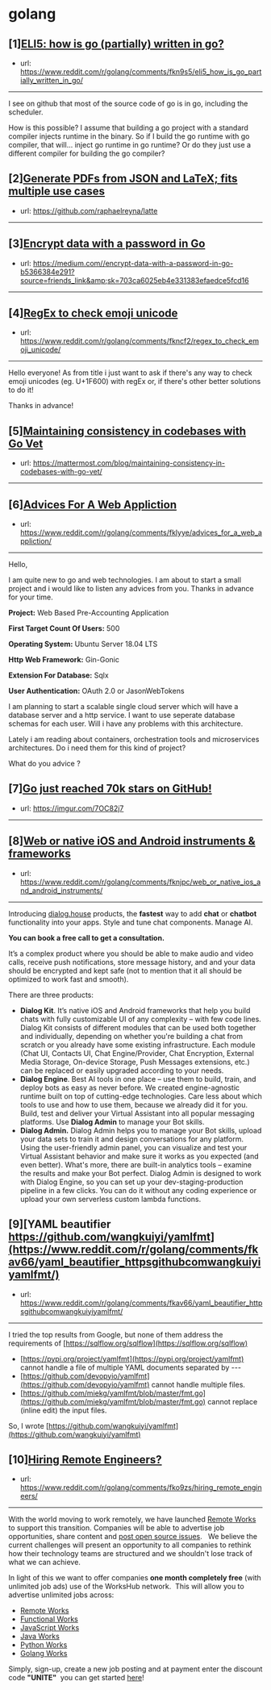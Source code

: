 # golang
## [1][ELI5: how is go (partially) written in go?](https://www.reddit.com/r/golang/comments/fkn9s5/eli5_how_is_go_partially_written_in_go/)
- url: https://www.reddit.com/r/golang/comments/fkn9s5/eli5_how_is_go_partially_written_in_go/
---
I see on github that most of the source code of go is in go, including the scheduler.

How is this possible? I assume that building a go project with a standard compiler injects runtime in the binary. So if I build the go runtime with go compiler, that will... inject go runtime in go runtime? Or do they just use a different compiler for building the go compiler?
## [2][Generate PDFs from JSON and LaTeX; fits multiple use cases](https://www.reddit.com/r/golang/comments/fk8rmy/generate_pdfs_from_json_and_latex_fits_multiple/)
- url: https://github.com/raphaelreyna/latte
---

## [3][Encrypt data with a password in Go](https://www.reddit.com/r/golang/comments/fko20u/encrypt_data_with_a_password_in_go/)
- url: https://medium.com//encrypt-data-with-a-password-in-go-b5366384e291?source=friends_link&amp;sk=703ca6025eb4e331383efaedce5fcd16
---

## [4][RegEx to check emoji unicode](https://www.reddit.com/r/golang/comments/fkncf2/regex_to_check_emoji_unicode/)
- url: https://www.reddit.com/r/golang/comments/fkncf2/regex_to_check_emoji_unicode/
---
Hello everyone! As from title i just want to ask if there's any way to check emoji unicodes (eg. U+1F600)    with regEx or, if there's other better solutions to do it!

Thanks in advance!
## [5][Maintaining consistency in codebases with Go Vet](https://www.reddit.com/r/golang/comments/fkd4hk/maintaining_consistency_in_codebases_with_go_vet/)
- url: https://mattermost.com/blog/maintaining-consistency-in-codebases-with-go-vet/
---

## [6][Advices For A Web Appliction](https://www.reddit.com/r/golang/comments/fklyye/advices_for_a_web_appliction/)
- url: https://www.reddit.com/r/golang/comments/fklyye/advices_for_a_web_appliction/
---
Hello,

I am quite new to go and web technologies. I am about to start a small project and i would like to listen any advices from you. Thanks in advance for your time.

**Project:** Web Based Pre-Accounting Application

**First Target Count Of Users:** 500

**Operating System:** Ubuntu Server 18.04 LTS

**Http Web Framework:** Gin-Gonic

**Extension For Database:** Sqlx

**User Authentication:** OAuth 2.0 or JasonWebTokens

I am planning to start a scalable single cloud server which will have a database server and a http service. I want to use seperate database schemas for each user. Will i have any problems with this architecture.

Lately i am reading about containers, orchestration tools and microservices architectures. Do i need them for this kind of project?

What do you advice ?
## [7][Go just reached 70k stars on GitHub!](https://www.reddit.com/r/golang/comments/fjvxxk/go_just_reached_70k_stars_on_github/)
- url: https://imgur.com/7OC82j7
---

## [8][Web or native iOS and Android instruments &amp; frameworks](https://www.reddit.com/r/golang/comments/fknjpc/web_or_native_ios_and_android_instruments/)
- url: https://www.reddit.com/r/golang/comments/fknjpc/web_or_native_ios_and_android_instruments/
---
Introducing [dialog.house](https://dialog.house) products, the **fastest** way to add **chat** or **chatbot** functionality into your apps. Style and tune chat components. Manage AI.

**You can book a free call to get a consultation.**

It’s a complex product where you should be able to make audio and video calls, receive push notifications, store message history, and and your data should be encrypted and kept safe (not to mention that it all should be optimized to work fast and smooth).

There are three products:

* **Dialog Kit**. It’s native iOS and Android frameworks that help you build chats with fully customizable UI of any complexity – with few code lines. ‍Dialog Kit consists of different modules that can be used both together and individually, depending on whether you're building a chat from scratch or you already have some existing infrastructure. Each module (Chat UI, Contacts UI, Chat Engine/Provider, Chat Encryption, External Media Storage, On-device Storage, Push Messages extensions, etc.) can be replaced or easily upgraded according to your needs.
* **Dialog Engine**. Best AI tools in one place – use them to build, train, and deploy bots as easy as never before. We created engine-agnostic runtime built on top of cutting-edge technologies. Care less about which tools to use and how to use them, because we already did it for you. Build, test and deliver your Virtual Assistant into all popular messaging platforms. Use **Dialog Admin** to manage your Bot skills.
* **Dialog Admin.** Dialog Admin helps you to manage your Bot skills, upload your data sets to train it and design conversations for any platform. Using the user-friendly admin panel, you can visualize and test your Virtual Assistant behavior and make sure it works as you expected (and even better). What's more, there are built-in analytics tools – examine the results and make your Bot perfect. Dialog Admin is designed to work with Dialog Engine, so you can set up your dev-staging-production pipeline in a few clicks. You can do it without any coding experience or upload your own serverless custom lambda functions.
## [9][YAML beautifier https://github.com/wangkuiyi/yamlfmt](https://www.reddit.com/r/golang/comments/fkav66/yaml_beautifier_httpsgithubcomwangkuiyiyamlfmt/)
- url: https://www.reddit.com/r/golang/comments/fkav66/yaml_beautifier_httpsgithubcomwangkuiyiyamlfmt/
---
I tried the top results from Google, but none of them address the requirements of [https://sqlflow.org/sqlflow](https://sqlflow.org/sqlflow)

* [https://pypi.org/project/yamlfmt](https://pypi.org/project/yamlfmt) cannot handle a file of multiple YAML documents separated by ---
* [https://github.com/devopyio/yamlfmt](https://github.com/devopyio/yamlfmt) cannot handle multiple files.
* [https://github.com/miekg/yamlfmt/blob/master/fmt.go](https://github.com/miekg/yamlfmt/blob/master/fmt.go) cannot replace (inline edit) the input files.

So, I wrote  [https://github.com/wangkuiyi/yamlfmt](https://github.com/wangkuiyi/yamlfmt) 
## [10][Hiring Remote Engineers?](https://www.reddit.com/r/golang/comments/fko9zs/hiring_remote_engineers/)
- url: https://www.reddit.com/r/golang/comments/fko9zs/hiring_remote_engineers/
---
With the world moving to work remotely, we have launched [Remote Works](https://newsletter.works-hub.com/e2t/c/*W14-w4v6LnCrcW4jRrr41NYdZK0/*W8SG31p2Wb7XcN6fpMy92g27X0/5/f18dQhb0S5fn8XJ8kFW3b9KCn5VQHvDW51lvJh51jPFlW4R4Jw057mvFqW3BJFQw5Zh5B6W5lL22q9dtvwjW857m8j6YHzwYW4CB5ys83_PyqW834DLz8XWrnGW1Nr2ct1ZJ14SW4DqHqz6dgmw3W4yv2r03LmS2WW2PQtQd3M3KvXW6dL3p049WVtrN3VVg3wbLlytW1gvjSz8hz0YsW806yj370ml3sW3q45Z978PKCMW549dY07jB-7PW777Bx-1FkcvhW4qy_yK7tMfX2W4PL74x4dtCnjW6r9xfq6KHXXKW3J10Ll4nXQgjW2MvWF775gZ9zVzH65J1Ys836W1N47XM5ZnWP-W4b1TZD6B048GW4yW3lQ4f_s-tW5DhyW91mH1w8VrX3l16VzslWW3C2_v94rHJqlVc2CNB95qft6W8s9kLM1gzy3BW7gYswV65hvMpW7cxsfW5LmPsCW3PS_YL89F-ZKW7sR1Cg8X7S9dN2dpqD7cTSRKVcSpmv2JJVgN102) to support this transition. Companies will be able to advertise job opportunities, share content and [post open source issues](https://newsletter.works-hub.com/e2t/c/*W14-w4v6LnCrcW4jRrr41NYdZK0/*N1F6L8pd9BZhW4l2K4C1K7SMF0/5/f18dQhb0S5ft8XJ8dWW3b9KCn5VQHvDW51lvJh51jPFlW4R4CBx57mvFqW3BJFQw5Zh5B6W5lL22q9dtvwjW857m8j6YHzwYW9gNw5W7J_6_hW9bTNXY954KlMW4P0Yt62c51JqW3q0RcZ5gM8r4W3SQgn23_CV3gW3V_Tcn5bnH9YW2w15NM3M3Kx5W60Rjl64Dl4vzW3sxGxX44J9LRW6G2lbz7NMdQNV4cNXy75WRHJN2Mns_qkbVblW8YQtZt9dXsdGW1SNd6W76Rf_qW8t7Jy25THSqQW1bgTsw7rTGkfW8Z6__p7F8Q0sN85YFKRL2YsmW2sns1d2mPb_tW54zXQg8MS368W1MrVL48hvJvFW5dtFGk8DXkWjW5Rndhv5gSHY5W6H5W2137P0d4W15hnZl2ZYdxPW3hxv2_4rQkG7N5CR0PyyqHxhW1SDWVW714h8QW1nzttR8kqJQBW3Ys-Zb7qSSH3W7JVj637RCtq4W1sztXN7_Mbq1M9Xfws7s2GRTlP3B3LMmQY103).   We believe the current challenges will present an opportunity to all companies to rethink how their technology teams are structured and we shouldn't lose track of what we can achieve.

In light of this we want to offer companies **one month completely free** (with unlimited job ads) use of the WorksHub network.  This will allow you to advertise unlimited jobs across:

* [Remote Works](https://newsletter.works-hub.com/e2t/c/*W14-w4v6LnCrcW4jRrr41NYdZK0/*W7nz0884QzP5RW1bzGZr2Frjsz0/5/f18dQhb0S5fn8XJ8kFW3b9KCn5VQHvDW51lvJh51jPFlW4R4Jw057mvFqW3BJFQw5Zh5B6W5lL22q9dtvwjW857m8j6YHzwYW4CB5ys83_PyqW834DLz8XWrnGW1Nr2ct1ZJ14SW4DqHqz6dgmw3W4yv2r03LmS2WW2PQtQd3M3KvXW6dL3p049WVtrN3VVg3wbLlytW1gvjSz8hz0YsW806yj370ml3sW3q45Z978PKCMW549dY07jB-7PW777Bx-1FkcvhW4qy_yK7tMfX2W4PL74x4dtCnjW6r9xfq6KHXXKW3J10Ll4nXQgjW2MvWF775gZ9zVzH65J1Ys836W1N47XM5ZnWP-W4b1TZD6B048GW4yW3lQ4f_s-tW5DhyW91mH1w8VrX3l16VzslWW3C2_v94rHJqlVc2CNB95qft6W8s9kLM1gzy3BW7gYswV65hvMpW7cxsfW5LmPsCW3PS_YL89F-ZKW7sR1Cg8X7S9dW2dpqD72z7R2zVcSHQ71xGQl1102) 
* [Functional Works](https://newsletter.works-hub.com/e2t/c/*W14-w4v6LnCrcW4jRrr41NYdZK0/*W2wSKwY6XX3ZZW3mpSyb6wCYrT0/5/f18dQhb0S5fm8XJ8HCW3b9KCn5VQHvDW51lvJh51jPFlW4R4HQ457mvFqW3BJFQw6CP2V2W5mG4wF78Z2FqW9dtvwj857m8jW6YHzwY4CB5ysW83_Pyq834DLzW8XWrnG1Nr2ctW1ZJ14S4DqHqzW6dgmw34yv2r0W3LmS2W2PQtQdW3M3KvX6dL3pbW49WVtr3VVg3wW3yg-B86G2lbzN7NMdQN4cNXyW75WRHJ2Mns_qVkbVbl8YQtZtW9dXsdG1SNd6WW76Rf_q8t7Jy2W5THSqQ1bgTswW7rTGkf8Z6__pW7F8Q0s85YFKRVL2Ysm2sns1dW2mPb_t54zXQgW8MS3681MrVL4W8hvJvF5dtFGkW8DXkWj5RndhvW5gSHY56H5W21W37P0d415hnZlW2ZYdxP3hxv2_W4rQkG75CR0PyVyqHw_1T6yD8W714h8Q1nzttRW8kqJQB3Ys-ZbW7qSSH37JVj63W7RCtq41sztXNN7_Mbq19XfwsM7s2GR121Pyf6Gzqbd03)
* [JavaScript Works](https://newsletter.works-hub.com/e2t/c/*W14-w4v6LnCrcW4jRrr41NYdZK0/*W66ZpJ-1y7y46W2GJ3q77Rcnb30/5/f18dQhb0S5fm8XJ8HCW3b9KCn5VQHvDW51lvJh51jPFlW4R4HQ457mvFqW3BJFQw6jVSjMW8hHFhb4MFRGWW9dtvwj857m8jW6YHzwY4CB5ysW83_Pyq834DLzW8XWrnG1Nr2ctW1ZJ14S4DqHqzW6dgmw34yv2r0W3LmS2W2PQtQdW3M3KvX6dL3pbW49WVtr3VVg3wW3yg-B86G2lbzN7NMdQN4cNXyW75WRHJ2Mns_qVkbVbl8YQtZtW9dXsdG1SNd6WW76Rf_q8t7Jy2W5THSqQ1bgTswW7rTGkf8Z6__pW7F8Q0s85YFKRVL2Ysm2sns1dW2mPb_t54zXQgW8MS3681MrVL4W8hvJvF5dtFGkW8DXkWj5RndhvW5gSHY56H5W21W37P0d415hnZlW2ZYdxP3hxv2_W4rQkG75CR0PyVyqHw_1T6yD8W714h8Q1nzttRW8kqJQB3Ys-ZbW7qSSH37JVj63W7RCtq41sztXNN7_Mbq19XfwsD7s2GRHw89f6DBTJ203)
* [Java Works](https://newsletter.works-hub.com/e2t/c/*W14-w4v6LnCrcW4jRrr41NYdZK0/*W6zhM0y7_qNZLW22XlSj4VhR_h0/5/f18dQhb0S5fj8XJ9c2W3b9KCn5VQHvDW51lvJh51jPFlW4R4KWT57mvFqW3BJFQw6jVSgnW6YPpb28Fq4NKW7HF1tP9cY9BSW7JtTqn8mnw90W7bjnYC3mkYJBW2sNX1z2YKZ0fW2-J-SL2z_tPYW41Q2SW6gs8lFW3VKVtL6n8KjWW5ThdHg3s1XjFW51G0BR4YFc44W57-WqM3H_PtyW2DzCtR1yBNVSW5SdsS97DttJsW1Y7FRH4z8_qrW8NVMRM8MvWDbW5hJSq03nxSlZW4pGMVb3xNHVPW2Qn1sC5TtpvRW7NcQqG1tw9DJW5_5WRm1MRJw2W7qYYXq4-KmskW53ybgM71KBl2VKVgfH5p09SFW8Wmh3r6Pc2NRN7PyXlHwKJnCV3qXSR3nhbLhW51fq3L4sM_gkW1nXV6k1bQ2CTW3rLRkF1ny5pjW48fbHg634k14W2hy74R6s3m_HW3w93tn94Wt97W4bQNYt2gQgCKMtJCL43_BVwf53PCw411)
* [Python Works](https://newsletter.works-hub.com/e2t/c/*W14-w4v6LnCrcW4jRrr41NYdZK0/*V3Q_WD8yVlmHW7wyrV_8g_JJC0/5/f18dQhb0S5fn8XJ8kFW3b9KCn5VQHvDW51lvJh51jPFlW4R4Jw057mvFqW3BJFQw4P3lb0W9cH-0Y9dtvwjW857m8j6YHzwYW4CB5ys83_PyqW834DLz8XWrnGW1Nr2ct1ZJ14SW4DqHqz6dgmw3W4yv2r03LmS2WW2PQtQd3M3KvXW6dL3pb49WVtrW3VVg3w3ynnMlW6G2lbz7NMdQNV4cNXy75WRHJN2Mns_qkbVblW8YQtZt9dXsdGW1SNd6W76Rf_qW8t7Jy25THSqQW1bgTsw7rTGkfW8Z6__p7F8Q0sN85YFKRL2YsmW2sns1d2mPb_tW54zXQg8MS368W1MrVL48hvJvFW5dtFGk8DXkWjW5Rndhv5gSHY5W6H5W2137P0d4W15hnZl2ZYdxPW3hxv2_4rQkG7N5CR0PyyqHw_W1T6yD8714h8QW1nzttR8kqJQBW3Ys-Zb7qSSH3W7JVj637RCtq4W1sztXN7_Mbq1M9Xfws7s2GRV19nXH9kzF2d103)
* [Golang Works](https://newsletter.works-hub.com/e2t/c/*W14-w4v6LnCrcW4jRrr41NYdZK0/*W2Sx8jW1k5r0SW7cnlYS808FrK0/5/f18dQhb0S5fn8XJ8kFW3b9KCn5VQHvDW51lvJh51jPFlW4R4Jw057mvFqW3BJFQw8Znsc2W6VSjnl9dtvwjW857m8j6YHzwYW4CB5ys83_PyqW834DLz8XWrnGW1Nr2ct1ZJ14SW4DqHqz6dgmw3W4yv2r03LmS2WW2PQtQd3M3KvXW6dL3pb49WVtrW3VVg3w3ynnMlW6G2lbz7NMdQNV4cNXy75WRHJN2Mns_qkbVblW8YQtZt9dXsdGW1SNd6W76Rf_qW8t7Jy25THSqQW1bgTsw7rTGkfW8Z6__p7F8Q0sN85YFKRL2YsmW2sns1d2mPb_tW54zXQg8MS368W1MrVL48hvJvFW5dtFGk8DXkWjW5Rndhv5gSHY5W6H5W2137P0d4W15hnZl2ZYdxPW3hxv2_4rQkG7N5CR0PyyqHw_W1T6yD8714h8QW1nzttR8kqJQBW3Ys-Zb7qSSH3W7JVj637RCtq4W1sztXN7_Mbq1M9Xfws7s2GRTnYPV3LJ20W103)  

Simply, sign-up, create a new job posting and at payment enter the discount code **"UNITE"**  you can get started [here](https://newsletter.works-hub.com/e2t/c/*W14-w4v6LnCrcW4jRrr41NYdZK0/*N4dV3VHrTDq6N3tWV9ZjY1Jn0/5/f18dQhb0S5fv8XJ9c2W3b9KCn5VQHvDW51lvJh51jPFlW4R4Dhs57mvFqW3BJFQw8Vm6N7W8VrmLT3D3MBWW1lvJYd3nvJMzW5mNLNv7bqTzMW7vp5Qy8s8lg7W2MpgBq47YlYyW4bfcHb47Xx4zW3C8dd25-GNDdW3VKVtL6nGl8CW2PS9sY2HT8mrW6l4QPB1gvjSzW8hz0Ys806yj3W70ml3s3q45Z9W78PKCM549dY0W7jB-7P777Bx-W1Fkcvh4qy_yKW7tMfX24PL74xW4dtCnj6r9xfqW6KHXXK3J10LlW4nXQgj2MvWF7N75gZ9zzH65JW1Ys8361N47XMW5ZnWP-4b1TZDW6B048G4yW3lQW4f_s-t5DhyW9W18Dt1K11rnNbV4Vjhb6MzpmRVLmX868Zv5zcW2LVbLs2pSf-JW2RXsfn5bN28mW2QvB6c55XB7BW23GB0d7BJBvBW6-c-0s5CvLRkW8rcg2D4sPSdgN56hcDwrHTSYf3zkTzy02)! 
